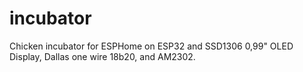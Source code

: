 # incubator
Chicken incubator for ESPHome on ESP32 and SSD1306 0,99" OLED Display, Dallas one wire 18b20, and AM2302.
